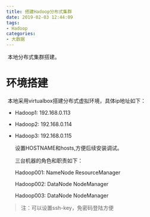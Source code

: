 ```yaml
---
title: 搭建Hadoop分布式集群
date: 2019-02-03 12:44:09
tags:
- Hadoop
categories:
- 大数据
---
```


​	本地分布式集群搭建。

<!--more-->

# 环境搭建

​	本地采用virtualbox搭建分布式虚拟环境，具体ip地址如下：

* Hadoop1: 192.168.0.113

* Hadoop2: 192.168.0.114

* Hadoop3: 192.168.0.115

  设置HOSTNAME和hosts,方便后续安装调试。

  三台机器的角色和职责如下：

  Hadoop001: NameNode   ResourceManager

  Hadoop002: DataNode  NodeManager

  Hadoop003: DataNode  NodeManager

> 注：可以设置ssh-key，免密码登陆方便